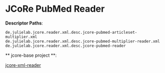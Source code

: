 # JCoRe PubMed Reader

**Descriptor Paths**:
```
de.julielab.jcore.reader.xml.desc.jcore-pubmed-articleset-multiplier.xml
de.julielab.jcore.reader.xml.desc.jcore-pubmed-multiplier-reader.xml
de.julielab.jcore.reader.xml.desc.jcore-pubmed-reader
```

** jcore-base project **:

[jcore-xml-reader](https://github.com/JULIELab/jcore-base/tree/master/jcore-xml-reader)


